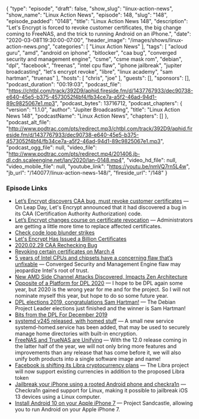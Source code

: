 {
  "type": "episode",
  "draft": false,
  "show_slug": "linux-action-news",
  "show_name": "Linux Action News",
  "episode": 148,
  "slug": "148",
  "episode_padded": "0148",
  "title": "Linux Action News 148",
  "description": "Let's Encrypt is forced to revoke customer certificates, the big change coming to FreeNAS, and the trick to running Android on an iPhone.",
  "date": "2020-03-08T19:30:00-07:00",
  "header_image": "/images/shows/linux-action-news.png",
  "categories": [
    "Linux Action News"
  ],
  "tags": [
    "acloud guru",
    "amd",
    "android on iphone",
    "bitlocker",
    "caa bug",
    "converged security and management engine",
    "csme",
    "csme mask rom",
    "debian",
    "dpl",
    "facebook",
    "freenas",
    "intel cpu flaw",
    "iphone jailbreak",
    "jupiter broadcasting",
    "let's encrypt revoke",
    "libre",
    "linux academy",
    "sam hartman",
    "truenas"
  ],
  "hosts": [
    "chris",
    "joe"
  ],
  "guests": [],
  "sponsors": [],
  "podcast_duration": "00:19:03",
  "podcast_file": "https://chtbl.com/track/392D9/aphid.fireside.fm/d/1437767933/dec90738-e640-45e5-b375-4573052f4bf4/fb34ce7a-a5f2-46ad-94d1-89c9825067e1.mp3",
  "podcast_bytes": 13716712,
  "podcast_chapters": {
    "version": "1.1.0",
    "author": "Jupiter Broadcasting",
    "title": "Linux Action News 148",
    "podcastName": "Linux Action News",
    "chapters": []
  },
  "podcast_alt_file": "http://www.podtrac.com/pts/redirect.mp3/chtbl.com/track/392D9/aphid.fireside.fm/d/1437767933/dec90738-e640-45e5-b375-4573052f4bf4/fb34ce7a-a5f2-46ad-94d1-89c9825067e1.mp3",
  "podcast_ogg_file": null,
  "video_file": "http://www.podtrac.com/pts/redirect.mp4/201406.jb-dl.cdn.scaleengine.net/lan/2020/lan-0148.mp4",
  "video_hd_file": null,
  "video_mobile_file": null,
  "youtube_link": "https://youtu.be/nmVQ7rn5L4w",
  "jb_url": "/140077/linux-action-news-148/",
  "fireside_url": "/148"
}


### Episode Links

  * [Let’s Encrypt discovers CAA bug, must revoke customer certificates](https://arstechnica.com/information-technology/2020/03/lets-encrypt-revoking-https-certs-due-to-certificate-authority-bug/ "Let’s Encrypt discovers CAA bug, must revoke customer certificates") — On Leap Day, Let's Encrypt announced that it had discovered a bug in its CAA (Certification Authority Authorization) code.
  * [Let’s Encrypt changes course on certificate revocation](https://arstechnica.com/information-technology/2020/03/lets-encrypt-holds-off-on-revocation-of-certificates/ "Let’s Encrypt changes course on certificate revocation") — Administrators are getting a little more time to replace affected certificates.
  * [Check code loop blunder strikes](https://www.theregister.co.uk/2020/03/03/lets_encrypt_cert_revocation/ "Check code loop blunder strikes")
  * [Let's Encrypt Has Issued a Billion Certificates](https://letsencrypt.org/2020/02/27/one-billion-certs.html "Let's Encrypt Has Issued a Billion Certificates")
  * [2020.02.29 CAA Rechecking Bug](https://community.letsencrypt.org/t/2020-02-29-caa-rechecking-bug/114591 "2020.02.29 CAA Rechecking Bug")
  * [Revoking certain certificates on March 4](https://community.letsencrypt.org/t/revoking-certain-certificates-on-march-4/114864 "Revoking certain certificates on March 4")
  * [5 years of Intel CPUs and chipsets have a concerning flaw that’s unfixable](https://arstechnica.com/information-technology/2020/03/5-years-of-intel-cpus-and-chipsets-have-a-concerning-flaw-thats-unfixable/ "5 years of Intel CPUs and chipsets have a concerning flaw that’s unfixable") — Converged Security and Management Engine flaw may jeopardize Intel's root of trust.
  * [New AMD Side Channel Attacks Discovered, Impacts Zen Architecture](https://www.tomshardware.com/uk/news/new-amd-side-channel-attacks-discovered-impacts-zen-architecture "New AMD Side Channel Attacks Discovered, Impacts Zen Architecture")
  * [Opposite of a Platform for DPL 2020](https://lists.debian.org/debian-vote/2020/03/msg00000.html "Opposite of a Platform for DPL 2020") — I hope to be DPL again some year, but 2020 is the wrong year for me and for the project. So I will not nominate myself this year, but hope to do so some future year.
  * [DPL elections 2019, congratulations Sam Hartman!](https://bits.debian.org/2019/04/results-dpl-elections-2019.html "DPL elections 2019, congratulations Sam Hartman!") — The Debian Project Leader elections just finished and the winner is Sam Hartman!
  * [Bits from the DPL For December 2019](https://lists.debian.org/debian-devel-announce/2020/01/msg00003.html "Bits from the DPL For December 2019")
  * [systemd v245 released, with homed stuff](https://github.com/systemd/systemd/blob/v245/NEWS "systemd v245 released, with homed stuff") — A small new service systemd-homed.service has been added, that may be used to securely manage home directories with built-in encryption.
  * [FreeNAS and TrueNAS are Unifying](https://www.ixsystems.com/blog/freenas-truenas-unification/ "FreeNAS and TrueNAS are Unifying") — With the 12.0 release coming in the latter half of the year, we will not only bring more features and improvements than any release that has come before it, we will also unify both products into a single software image and name!
  * [Facebook is shifting its Libra cryptocurrency plans](https://www.theverge.com/2020/3/3/21163658/facebook-libra-cryptocurrency-token-ditching-plans-calibra-wallet-delay "Facebook is shifting its Libra cryptocurrency plans") — The Libra project will now support existing currencies in addition to the proposed Libra token
  * [Jailbreak your iPhone using a rooted Android phone and checkra1n](https://www.xda-developers.com/jailbreak-apple-iphone-using-checkra1n-rooted-android-phone/ "Jailbreak your iPhone using a rooted Android phone and checkra1n") — Checkra1n gained support for Linux, making it possible to jailbreak iOS 13 devices using a Linux computer.
  * [Install Android 10 on your Apple iPhone 7](https://www.xda-developers.com/install-android-10-apple-iphone-7-plus-project-sandcastle-checkra1n-jailbreak/ "Install Android 10 on your Apple iPhone 7") — Project Sandcastle, allowing you to run Android on your Apple iPhone 7.



